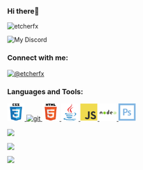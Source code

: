 ### Hi there👋

<p align="left"> <img src="https://komarev.com/ghpvc/?username=etcherfx&label=Profile%20views&color=0e75b6&style=flat" alt="etcherfx" /> </p>

![My Discord](https://discord-readme-badge.vercel.app/api?id=570445936954834944)

<h3 align="left">Connect with me:</h3>
<p align="left">
<a href="https://www.youtube.com/@etcherfx" target="blank"><img align="center" src="https://raw.githubusercontent.com/rahuldkjain/github-profile-readme-generator/master/src/images/icons/Social/youtube.svg" alt="@etcherfx" height="30" width="40" /></a>
</p>

<h3 align="left">Languages and Tools:</h3>
<p align="left"> <a href="https://www.w3schools.com/css/" target="_blank" rel="noreferrer"> <img src="https://raw.githubusercontent.com/devicons/devicon/master/icons/css3/css3-original-wordmark.svg" alt="css3" width="40" height="40"/> </a> <a href="https://git-scm.com/" target="_blank" rel="noreferrer"> <img src="https://www.vectorlogo.zone/logos/git-scm/git-scm-icon.svg" alt="git" width="40" height="40"/> </a> <a href="https://www.w3.org/html/" target="_blank" rel="noreferrer"> <img src="https://raw.githubusercontent.com/devicons/devicon/master/icons/html5/html5-original-wordmark.svg" alt="html5" width="40" height="40"/> </a> <a href="https://www.java.com" target="_blank" rel="noreferrer"> <img src="https://raw.githubusercontent.com/devicons/devicon/master/icons/java/java-original.svg" alt="java" width="40" height="40"/> </a> <a href="https://developer.mozilla.org/en-US/docs/Web/JavaScript" target="_blank" rel="noreferrer"> <img src="https://raw.githubusercontent.com/devicons/devicon/master/icons/javascript/javascript-original.svg" alt="javascript" width="40" height="40"/> </a> <a href="https://nodejs.org" target="_blank" rel="noreferrer"> <img src="https://raw.githubusercontent.com/devicons/devicon/master/icons/nodejs/nodejs-original-wordmark.svg" alt="nodejs" width="40" height="40"/> </a> <a href="https://www.photoshop.com/en" target="_blank" rel="noreferrer"> <img src="https://raw.githubusercontent.com/devicons/devicon/master/icons/photoshop/photoshop-line.svg" alt="photoshop" width="40" height="40"/> </a> </p>

<a href="https://github.com/etcherfx">
<p><img align="center" src="https://github-readme-streak-stats.herokuapp.com/?user=etcherfx&theme=dark" onclick="location.href='https://github.com/etcherfx';"/></p>
</a>

<a href="https://skyline.github.com/etcherfx/2023">
<p><img align="center" src="https://github-readme-stats.vercel.app/api?username=etcherfx&show_icons=true&theme=dark&locale=en" onclick="location.href='https://skyline.github.com/etcherfx/2023';"/></p>
</a>

<a href="https://github.com/etcherfx?tab=repositories">
<p><img align="left" src="https://github-readme-stats.vercel.app/api/top-langs?username=etcherfx&show_icons=true&locale=en&theme=dark&layout=compact" onclick="location.href='https://github.com/etcherfx?tab=repositories';"/></p>
</a>
